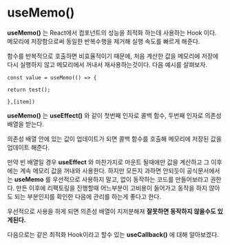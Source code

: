 # useMemo()

**useMemo()** 는 React에서 컴포넌트의 성능을 최적화 하는데 사용하는 Hook 이다.\
메모리에 저장함으로써 동일한 반복수행을 제거해 실행 속도를 빠르게 해준다.&#x20;

함수를 반복적으로 호출하면 비효율적이기 때문에, 처음 계산한 값을 메모리에 저장에 다시 실행하지 않고 메모리에서 꺼내서 재사용하는것이다. 다음 예시를 살펴보자.



`const value = useMemo(() => {`&#x20;

&#x20; `return test();`&#x20;

`},[item])`

**useMemo()** 는 **useEffect()** 와 같이 첫번째 인자로 콜백 함수, 두번째 인자로 의존성 배열을 받는다.&#x20;

의존성 배열 안에 있는 값이 업데이트가 되면 콜백 함수를 호출해 메모리에 저장된 값을 업데이트 해준다.

&#x20;만약 빈 배열일 경우 **useEffect** 와 마찬가지로 마운트 될때에만 값을 계산하고 그 이후에는 계속 메모리 값을 꺼내와 사용한다. 하지만 모든지 과하면 안되듯이 공식문서에서는 **useMemo** 를 우선적으로 사용하지 말고, 없이 동작하는 코드를 만들어보라고 권한다. 만든 이후에 리팩토링을 진행할때 어느부분이 고비용이 들어가고 동작을 하지 않아도 되는 부분인지를 확인한 다음에 관리를 하는게 좋다고 한다.

우선적으로 사용을 하게 되면 의존성 배열이 지저분해져 **잘못하면 동작하지 않을수도 있게된다.**

다음으로는 같은 최적화 Hook이라고 할수 있는 **useCallback()** 에 대해 알아보겠다.
